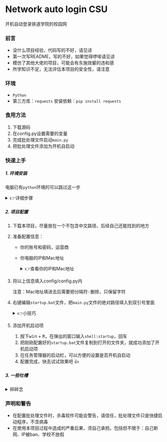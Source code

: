 # Network auto login CSU

开机自动登录铁道学院的校园网

### 前言

- 没什么项目经验，代码写的不好，请见谅
- 第一次写README，写的不好，如果觉得啰嗦请见谅
- 模仿了其他大佬的项目，可能会有东施效颦的违和感
- 所学知识不足，无法评估本项目的安全性，请注意

### 环境

- `Python`
- 第三方库：`requests` 安装依赖：`pip install requests`

### 食用方法

1. 下载源码
2. 在config.py设置需要的变量
3. 完成批处理文件启动`main.py`
4. 把批处理文件添加为开机自启动

### 快速上手

##### 1. 环境安装

电脑已有`python`环境的可以跳过这一步

<details>
    <summary>👉详细步骤</summary>


1. 下载`Python`安装包[👉点此下载](https://www.python.org/downloads/)

2. 进入页面后，下载最新版，按提示安装即可

   <img src="http://i0.hdslb.com/bfs/album/7ec22c2867497b6ae11f06df5b8b5b246c10bd2c.png" alt="Download Python" style="zoom: 67%;" />

3. 检查环境是否安装成功：

   1. 按下<kbd>win</kbd> + <kbd>R</kbd>，在弹出的窗口输入`cmd`，回车

      <img src="http://i0.hdslb.com/bfs/album/7bab6d374401f75f1e51c5e6d6df632b54bb81b5.png" alt="cmd" style="zoom: 67%;" />

   2. 在命令指示行内输入：`python -V`

      👉成功：则会显示你的python版本
      
      👉失败：自行百度python 环境变量配置

      ​	参考：[Python环境变量配置](https://www.runoob.com/python/python-install.html)

</details>

##### 2. 项目配置

1. 下载本项目，尽量放在一个不包含中文路径、后续自己还能找到的地方

2. 准备配置信息：

   - 你的账号和密码，运营商

   - 你电脑的IP和Mac地址

     <details>
         <summary>👉查看你的IP和Mac地址</summary>

     1. 按下<kbd>win</kbd> + <kbd>R</kbd>，在弹出的窗口输入`cmd`，回车

     2. 在命令行输入：`ipconfig/all`
     
     3. 找到”以太网适配器：以太网“这一栏：
     
        👉找到物理地址，复制备用
     
        👉找到IPv4地址，复制备用
     
      </details>
   
3. 将以上信息填入config/config.py内

   注意：Mac地址填进去后需要把分隔符<kbd>-</kbd>删除，只保留字符

4. 右键编辑`startup.bat`文件，把`main.py`文件的绝对路径填入到双引号里面

   <details>
       <summary>👉小技巧</summary>

   👉右键`main.py`，创建快捷方式，右键快捷方式 -- > 属性，复制图中的路径即可：

   <img src="http://i0.hdslb.com/bfs/album/4bf193e0f858abfdc92c0dfcee6474d3e80dd843.png" alt="image-20210925163022540" style="zoom: 67%;" />

5. 添加开机启动项

   1. 按下<kbd>win</kbd> + <kbd>R</kbd>，在弹出的窗口输入`shell:startup`，回车
   2. 把刚刚配置好的`startup.bat`文件复制到打开的文件夹，就成功添加了开机启动项
   3. 在任务管理器的启动栏，可以方便的设置是否开机自启动
   4. 配置完成，快去试试效果吧 👍

##### 3. 一些吐槽

<details>
    <summary>碎碎念</summary>

​		开学后发现，学校的校园网登入更换了UI，原先保存的密码也没了，行吧，我手动输入后点记住密码就好了，手动输入×1，但是它也记不住密码呀，而且chrome也不会提示保存我的密码。F12一看，好家伙，账号密码表单输入属性全是`text`，能记住就有鬼了。再后来：手动输入×2，手动输入×3……所以这个项目诞生了。

不过，咱的项目会有人来使用吗…？

</details>

### 声明和警告

- 在配置批处理文件时，杀毒软件可能会警告，请信任，批处理文件只是快捷启动程序，不含病毒
- 在使用本项目过程中造成的严重后果，须自己承担。包括但不限于：自己断网、IP被ban、学校不放假

